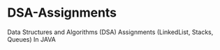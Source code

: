 # DSA-Assignments
Data Structures and Algorithms (DSA) Assignments (LinkedList, Stacks, Queues) In JAVA
